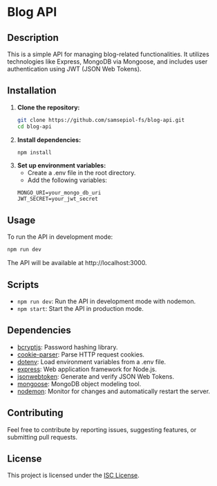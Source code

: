 # Blog API

## Description

This is a simple API for managing blog-related functionalities. It utilizes technologies like Express, MongoDB via Mongoose, and includes user authentication using JWT (JSON Web Tokens).

## Installation

1. **Clone the repository:**
   ```bash
   git clone https://github.com/samsepiol-fs/blog-api.git
   cd blog-api
2. **Install dependencies:**
   ```bash
   npm install
3. **Set up environment variables:**
    - Create a .env file in the root directory.
    - Add the following variables:
   ```env
   MONGO_URI=your_mongo_db_uri
   JWT_SECRET=your_jwt_secret

## Usage

To run the API in development mode:
```bash
npm run dev
```
The API will be available at http://localhost:3000.

## Scripts
- `npm run dev`: Run the API in development mode with nodemon.
- `npm start`: Start the API in production mode.

## Dependencies

- [bcryptjs](https://www.npmjs.com/package/bcryptjs): Password hashing library.
- [cookie-parser](https://www.npmjs.com/package/cookie-parser): Parse HTTP request cookies.
- [dotenv](https://www.npmjs.com/package/dotenv): Load environment variables from a .env file.
- [express](https://www.npmjs.com/package/express): Web application framework for Node.js.
- [jsonwebtoken](https://www.npmjs.com/package/jsonwebtoken): Generate and verify JSON Web Tokens.
- [mongoose](https://www.npmjs.com/package/mongoose): MongoDB object modeling tool.
- [nodemon](https://www.npmjs.com/package/nodemon): Monitor for changes and automatically restart the server.


## Contributing

Feel free to contribute by reporting issues, suggesting features, or submitting pull requests.

## License

This project is licensed under the [ISC License](https://opensource.org/licenses/ISC).
